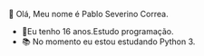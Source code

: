   👋 Olá, Meu nome é Pablo Severino Correa.
- 🎉Eu tenho 16 anos.Estudo programação.
- 📚 No momento eu estou estudando Python 3.

<!---
Pablo-Severino/Pablo-Severino is a ✨ special ✨ repository because its `README.md` (this file) appears on your GitHub profile.
You can click the Preview link to take a look at your changes.
--->
